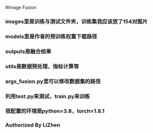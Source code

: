 #Image Fusion

### images里是训练与测试文件夹，训练集我应该放了154对图片

### models里是作者的预训练权重下载路径

### outputs是融合结果

### utils是数据预处理、指标计算等

### args_fusion.py里可以修改数据集的路径

### 利用test.py来测试，train.py来训练

### 我配置的环境是python=3.8，torch=1.8.1

### Authorized By LiZhen
